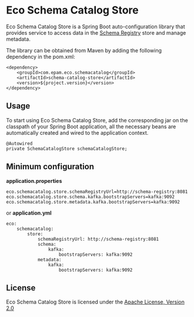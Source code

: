 # Eco Schema Catalog Store

Eco Schema Catalog Store is a Spring Boot auto-configuration library that provides service to access data in the [Schema Registry](https://www.confluent.io/confluent-schema-registry/) store and manage metadata.

The library can be obtained from Maven by adding the following dependency in the pom.xml:

```
<dependency>
    <groupId>com.epam.eco.schemacatalog</groupId>
    <artifactId>schema-catalog-store</artifactId>
    <version>${project.version}</version>
</dependency>

```

## Usage

To start using Eco Schema Catalog Store, add the corresponding jar on the classpath of your Spring Boot application, all the necessary beans are automatically created and wired to the application context.
```
@Autowired
private SchemaCatalogStore schemaCatalogStore;
```

## Minimum configuration

**application.properties**
```
eco.schemacatalog.store.schemaRegistryUrl=http://schema-registry:8081
eco.schemacatalog.store.schema.kafka.bootstrapServers=kafka:9092
eco.schemacatalog.store.metadata.kafka.bootstrapServers=kafka:9092
```

or **application.yml**
```
eco:
    schemacatalog:
        store:
            schemaRegistryUrl: http://schema-registry:8081
            schema:
                kafka:
                    bootstrapServers: kafka:9092
            metadata:
                kafka:
                    bootstrapServers: kafka:9092
```

## License

Eco Schema Catalog Store is licensed under the [Apache License, Version 2.0](https://www.apache.org/licenses/LICENSE-2.0)